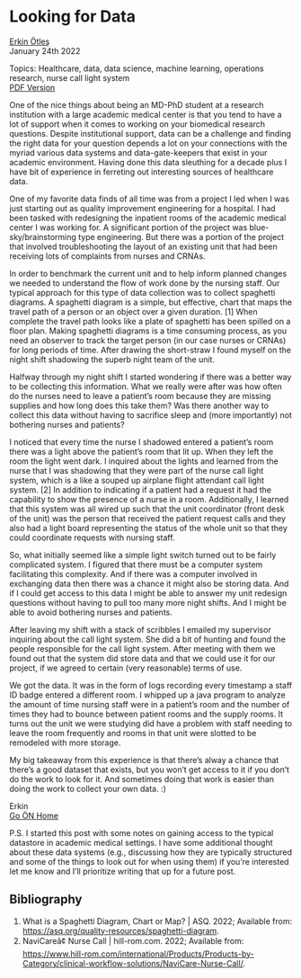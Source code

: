 # Looking for Data
[Erkin Ötleş](https://eotles.github.io) <br />
January 24th 2022

Topics: Healthcare, data, data science, machine learning, operations research, nurse call light system <br />
[PDF Version](looking_for_data.pdf)

One of the nice things about being an MD-PhD student at a research institution with a large academic medical center is that you tend to have a lot of support when it comes to working on your biomedical research questions. Despite institutional support, data can be a challenge and finding the right data for your question depends a lot on your connections with the myriad various data systems and data-gate-keepers that exist in your academic environment. Having done this data sleuthing for a decade plus I have bit of experience in ferreting out interesting sources of healthcare data.

One of my favorite data finds of all time was from a project I led when I was just starting out as quality improvement engineering for a hospital. I had been tasked with redesigning the inpatient rooms of the academic medical center I was working for. A significant portion of the project was blue-sky/brainstorming type engineering. But there was a portion of the project that involved troubleshooting the layout of an existing unit that had been receiving lots of complaints from nurses and CRNAs.

In order to benchmark the current unit and to help inform planned changes we needed to understand the flow of work done by the nursing staff. Our typical approach for this type of data collection was to collect spaghetti diagrams. A spaghetti diagram is a simple, but effective, chart that maps the travel path of a person or an object over a given duration. [1] When complete the travel path looks like a plate of spaghetti has been spilled on a floor plan. Making spaghetti diagrams is a time consuming process, as you need an observer to track the target person (in our case nurses or CRNAs) for long periods of time. After drawing the short-straw I found myself on the night shift shadowing the superb night team of the unit.

Halfway through my night shift I started wondering if there was a better way to be collecting this information. What we really were after was how often do the nurses need to leave a patient’s room because they are missing supplies and how long does this take them? Was there another way to collect this data without having to sacrifice sleep and (more importantly) not bothering nurses and patients?

I noticed that every time the nurse I shadowed entered a patient’s room there was a light above the patient’s room that lit up. When they left the room the light went dark. I inquired about the lights and learned from the nurse that I was shadowing that they were part of the nurse call light system, which is a like a souped up airplane flight attendant call light system. [2] In addition to indicating if a patient had a request it had the capability to show the presence of a nurse in a room. Additionally, I learned that this system was all wired up such that the unit coordinator (front desk of the unit) was the person that received the patient request calls and they also had a light board representing the status of the whole unit so that they could coordinate requests with nursing staff.

So, what initially seemed like a simple light switch turned out to be fairly complicated system. I figured that there must be a computer system facilitating this complexity. And if there was a computer involved in exchanging data then there was a chance it might also be storing data. And if I could get access to this data I might be able to answer my unit redesign questions without having to pull too many more night shifts. And I might be able to avoid bothering nurses and patients.

After leaving my shift with a stack of scribbles I emailed my supervisor inquiring about the call light system. She did a bit of hunting and found the people responsible for the call light system.  After meeting with them we found out that the system did store data and that we could use it for our project, if we agreed to certain (very reasonable) terms of use.

We got the data. It was in the form of logs recording every timestamp a staff ID badge entered a different room. I whipped up a java program to analyze the amount of time nursing staff were in a patient’s room and the number of times they had to bounce between patient rooms and the supply rooms. It turns out the unit we were studying did have a problem with staff needing to leave the room frequently and rooms in that unit were slotted to be remodeled with more storage.

My big takeaway from this experience is that there’s alway a chance that there’s a good dataset that exists, but you won’t get access to it if you don’t do the work to look for it. And sometimes doing that work is easier than doing the work to collect your own data. :)

Erkin  <br />
[Go ÖN Home](../../index.md)

P.S. I started this post with some notes on gaining access to the typical datastore in academic medical settings. I have some additional thought about these data systems (e.g., discussing how they are typically structured and some of the things to look out for when using them) if you’re interested let me know and I’ll prioritize writing that up for a future post.

## Bibliography
1.	What is a Spaghetti Diagram, Chart or Map? | ASQ. 2022; Available from: https://asq.org/quality-resources/spaghetti-diagram.
2.	NaviCareâ¢ Nurse Call | hill-rom.com. 2022; Available from: https://www.hill-rom.com/international/Products/Products-by-Category/clinical-workflow-solutions/NaviCare-Nurse-Call/.

